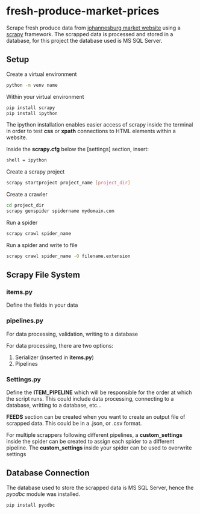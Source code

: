 # fresh-produce-market-prices

Scrape fresh produce data from [johannesburg market website](https://joburgmarket.co.za/jhbmarket/jhb-market/dailyprices.php?) using a [scrapy](https://docs.scrapy.org/en/latest/) framework. The scrapped data is processed and stored in a database, for this project the database used is MS SQL Server.


## Setup

Create a virtual environment

```bash
python -m venv name
```

Within your virtual environment

```bash
pip install scrapy 
pip install ipython
```

The ipython installation enables easier access of scrapy inside the terminal in order to test **css** or **xpath** connections to HTML elements within a website.

Inside the **scrapy.cfg** below the [settings] section, insert:

```bash
shell = ipython
```

Create a scrapy project

```bash
scrapy startproject project_name [project_dir]
```

Create a crawler

```bash
cd project_dir
scrapy genspider spidername mydomain.com
```

Run a spider

```bash
scrapy crawl spider_name
```

Run a spider and write to file

```bash
scrapy crawl spider_name -O filename.extension
```

## Scrapy File System

### items.py

Define the fields in your data

### pipelines.py

For data processing, validation, writing to a database

For data processing, there are two options:

1. Serializer (inserted in **items.py**)
2. Pipelines

### Settings.py

Define the **ITEM_PIPELINE** which will be responsible for the order at which the script runs. This could include data processing, connecting to a database, writting to a database, etc...

**FEEDS** section can be created when you want to create an output file of scrapped data. This could be in a .json, or .csv format.


For multiple scrappers following different pipelines, a **custom_settings** inside the spider can be created to assign each spider to a different pipeline. The **custom_settings** inside your spider can be used to overwrite settings

## Database Connection

The database used to store the scrapped data is MS SQL Server, hence the *pyodbc* module was installed. 

```bash
pip install pyodbc
```
